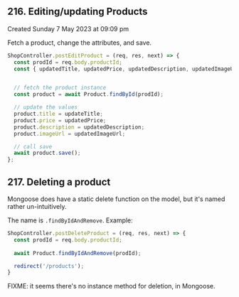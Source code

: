 ## 216. Editing/updating Products
Created Sunday 7 May 2023 at 09:09 pm

Fetch a product, change the attributes, and save.
```js
ShopController.postEditProduct = (req, res, next) => {
  const prodId = req.body.productId;
  const { updatedTitle, updatedPrice, updatedDescription, updatedImageUrl } = req.body;


  // fetch the product instance
  const product = await Product.findById(prodId);

  // update the values
  product.title = updateTitle;
  product.price = updatedPrice;
  product.description = updatedDescription;
  product.imageUrl = updatedImageUrl;

  // call save
  await product.save();
};
```


## 217. Deleting a product
Mongoose does have a static delete function on the model, but it's named rather un-intuitively. 

The name is `.findByIdAndRemove`. Example:
```js
ShopController.postDeleteProduct = (req, res, next) => {
  const prodId = req.body.productId;
  
  await Product.findByIdAndRemove(prodId);

  redirect('/products');
}
```
FIXME: it seems there's no instance method for deletion, in Mongoose.